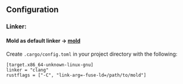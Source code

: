 ## Configuration
### Linker:
#### Mold as default linker -> [mold](https://github.com/rui314/mold)

Create `.cargo/config.toml` in your project directory with the following:
```
[target.x86_64-unknown-linux-gnu]
linker = "clang"
rustflags = ["-C", "link-arg=-fuse-ld=/path/to/mold"]
```